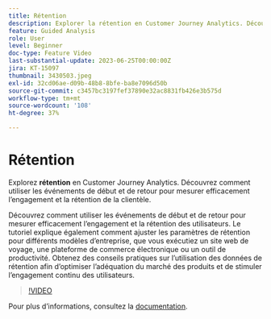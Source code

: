 ```yaml
---
title: Rétention
description: Explorer la rétention en Customer Journey Analytics. Découvrez comment utiliser les événements de début et de retour pour mesurer efficacement l’engagement et la rétention de la clientèle.
feature: Guided Analysis
role: User
level: Beginner
doc-type: Feature Video
last-substantial-update: 2023-06-25T00:00:00Z
jira: KT-15097
thumbnail: 3430503.jpeg
exl-id: 32cd06ae-d09b-48b8-8bfe-ba8e7096d50b
source-git-commit: c3457bc3197fef37890e32ac8831fb426e3b575d
workflow-type: tm+mt
source-wordcount: '108'
ht-degree: 37%

---
```


# Rétention

Explorez **rétention** en Customer Journey Analytics. Découvrez comment utiliser les événements de début et de retour pour mesurer efficacement l’engagement et la rétention de la clientèle.

Découvrez comment utiliser les événements de début et de retour pour mesurer efficacement l’engagement et la rétention des utilisateurs. Le tutoriel explique également comment ajuster les paramètres de rétention pour différents modèles d’entreprise, que vous exécutiez un site web de voyage, une plateforme de commerce électronique ou un outil de productivité. Obtenez des conseils pratiques sur l’utilisation des données de rétention afin d’optimiser l’adéquation du marché des produits et de stimuler l’engagement continu des utilisateurs.

>[!VIDEO](https://video.tv.adobe.com/v/3435780/?learn=on&captions=fre_fr)

Pour plus dʼinformations, consultez la [documentation](https://experienceleague.adobe.com/fr/docs/analytics-platform/using/guided-analysis/retention/retention-rates).

